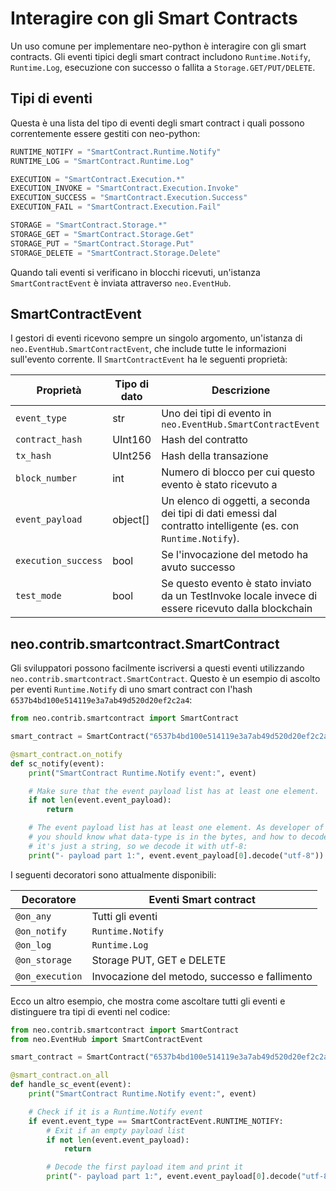 # Interagire con gli Smart Contracts

Un uso comune per implementare neo-python è interagire con gli smart contracts. Gli eventi tipici degli smart contract includono `Runtime.Notify`, `Runtime.Log`, esecuzione con successo o fallita a `Storage.GET/PUT/DELETE`.

## Tipi di eventi

Questa è una lista del tipo di eventi degli smart contract i quali possono correntemente essere gestiti con neo-python:

```python
RUNTIME_NOTIFY = "SmartContract.Runtime.Notify"
RUNTIME_LOG = "SmartContract.Runtime.Log"

EXECUTION = "SmartContract.Execution.*"
EXECUTION_INVOKE = "SmartContract.Execution.Invoke"
EXECUTION_SUCCESS = "SmartContract.Execution.Success"
EXECUTION_FAIL = "SmartContract.Execution.Fail"

STORAGE = "SmartContract.Storage.*"
STORAGE_GET = "SmartContract.Storage.Get"
STORAGE_PUT = "SmartContract.Storage.Put"
STORAGE_DELETE = "SmartContract.Storage.Delete"

```

Quando tali eventi si verificano in blocchi ricevuti, un'istanza `SmartContractEvent` è inviata attraverso `neo.EventHub`.

## SmartContractEvent

I gestori di eventi ricevono sempre un singolo argomento, un'istanza di `neo.EventHub.SmartContractEvent`, che include tutte le informazioni sull'evento corrente. Il `SmartContractEvent` ha le seguenti proprietà:

| Proprietà            | Tipo di dato | Descrizione                              |
| ------------------- | ---------- | ---------------------------------------- |
| `event_type`        | str        | Uno dei tipi di evento in `neo.EventHub.SmartContractEvent` |
| `contract_hash`     | UInt160    | Hash del contratto                    |
| `tx_hash`           | UInt256    | Hash della transazione                  |
| `block_number`      | int        | Numero di blocco per cui questo evento è stato ricevuto a  |
| `event_payload`     | object[]   | Un elenco di oggetti, a seconda dei tipi di dati emessi dal contratto intelligente (es. con `Runtime.Notify`). |
| `execution_success` | bool       | Se l'invocazione del metodo ha avuto successo |
| `test_mode`         | bool       | Se questo evento è stato inviato da un TestInvoke locale invece di essere ricevuto dalla blockchain |

## neo.contrib.smartcontract.SmartContract

Gli sviluppatori possono facilmente iscriversi a questi eventi utilizzando `neo.contrib.smartcontract.SmartContract`. Questo è un esempio di ascolto per eventi `Runtime.Notify` di uno smart contract con l'hash `6537b4bd100e514119e3a7ab49d520d20ef2c2a4`:

```python
from neo.contrib.smartcontract import SmartContract

smart_contract = SmartContract("6537b4bd100e514119e3a7ab49d520d20ef2c2a4")

@smart_contract.on_notify
def sc_notify(event):
    print("SmartContract Runtime.Notify event:", event)

    # Make sure that the event payload list has at least one element.
    if not len(event.event_payload):
        return

    # The event payload list has at least one element. As developer of the smart contract
    # you should know what data-type is in the bytes, and how to decode it. In this example,
    # it's just a string, so we decode it with utf-8:
    print("- payload part 1:", event.event_payload[0].decode("utf-8"))

```

I seguenti decoratori sono attualmente disponibili:

| Decoratore       | Eventi Smart contract                  |
| --------------- | -------------------------------------- |
| `@on_any`       | Tutti gli eventi                           |
| `@on_notify`    | `Runtime.Notify`                       |
| `@on_log`       | `Runtime.Log`                          |
| `@on_storage`   | Storage PUT, GET e DELETE            |
| `@on_execution` | Invocazione del metodo, successo e fallimento |

Ecco un altro esempio, che mostra come ascoltare tutti gli eventi e distinguere tra tipi di eventi nel codice:

```python
from neo.contrib.smartcontract import SmartContract
from neo.EventHub import SmartContractEvent

smart_contract = SmartContract("6537b4bd100e514119e3a7ab49d520d20ef2c2a4")

@smart_contract.on_all
def handle_sc_event(event):
    print("SmartContract Runtime.Notify event:", event)

    # Check if it is a Runtime.Notify event
    if event.event_type == SmartContractEvent.RUNTIME_NOTIFY:
        # Exit if an empty payload list
        if not len(event.event_payload):
            return

        # Decode the first payload item and print it
        print("- payload part 1:", event.event_payload[0].decode("utf-8"))
```
